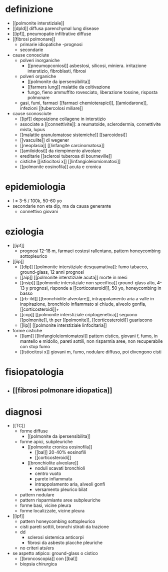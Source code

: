 # definizione
- [[polmonite interstiziale]]
- [[dpld]] diffusa parenchymal lung disease
- [[ipf]], pneumopatie infiltrative diffuse
- [[fibrosi polmonare]]
	- primarie idiopatiche -prognosi
	- secondarie
- cause conosciute
	- polveri inorganiche
		- [[pneumopconiosi]] asbestosi, silicosi, miniera. irritazione interstizio, fibroblasti, fibrosi
	- polveri organiche
		- [[polmonite da ipersensibilita]]
		- [[farmers lung]] malattie da coltivazione
		- fungo, fieno ammuffito rovesciato, liberazione tossine, risposta polmonare
	- gasi, fumi, farmaci [[farmaci chemioterapici]], [[amiodarone]], infezioni [[tubercolosi miliare]]
- cause sconosciute
	- [[ipf]] deposizione collagene in interstizio
	- associate a [[connettivite]]: a reumatoide, sclerodermia, connettivite mista, lupus
	- [[malattie granulomatose sistemiche]] [[sarcoidosi]]
	- [[vasculite]] di wegener
	- [[neoplasia]] [[linfangite carcinomatosa]]
	- [[amiloidosi]] da riempimento alveolare
	- ereditarie [[sclerosi tuberosa di bourneville]]
	- cistiche [[istiocitosi x]] [[linfangioleiomiomatosi]]
	- [[polmonite eosinofila]] acuta e cronica

# epidemiologia
- I = 3-5 / 100k, 50-60 yo
- secondarie non eta dip, ma da causa generante
	- connettivo giovani

# eziologia
- [[ipf]]
	- prognosi 12-18 m, farmaci costosi rallentano, pattern honeycombing sottopleurico
- [[iip]]
	- [[dip]] [[polmonite interstiziale desquamativa]]: fumo tabacco, ground-glass, 12 anni prognosi
	- [[aip]] [[polmonite interstiziale acuta]] morte in mesi
	- [[nsip]] [[polmonite interstiziale non specifica]] ground-glass alto, 4-13 y prognosi, risponde a [[corticosteroidi]], 50 yo, honeycombing in basso
	- [[rb-ild]] [[bronchiolite alveolare]], intrappolamento aria a valle in inspirazione, bronchiolo infiammato si chiude, alveolo gonfia, [[corticosteroidi]]+
	- [[cop]] [[polmonite interstiziale criptogenetica]] seguono [[polmonite]], th per [[polmonite]], [[corticosteroidi]] guariscono
	- [[lip]] [[polmonite interstiziale linfocitaria]]
- forme cistiche
	- [[lam]] [[linfangioleiomiomatosi]] pattern cistico, giovani f, fumo, in mantello e midollo, pareti sottili, non risparmia aree, non recuperabile con stop fumo
	- [[istiocitosi x]] giovani m, fumo, nodulare diffuso, poi divengono cisti

# fisiopatologia
- ## [[fibrosi polmonare idiopatica]]

# diagnosi
- [[TC]]
	- forme diffuse
		- [[polmonite da ipersensibilita]]
	- forme apici, subpleuriche
		- [[polmonite cronica eosinofila]]
			- [[bal]] 20-40% eosinofili
			- [[corticosteroidi]]
		- [[bronchiolite alveolare]]
			- noduli scavati bronchioli
			- centro vuoto
			- parete infiammata
			- intrappolamento aria, alveoli gonfi
			- versamento pleurico bilat
	- pattern nodulare
	- pattern risparmiante aree subpleuriche
	- forme basi, vicine pleura
	- forme localizzate, vicine pleura
- [[ipf]]
	- pattern honeycombing sottopleurico
	- cisti pareti sottili, bronchi stirati da trazione
	- dd
		- sclerosi sistemica anticorpi
		- fibrosi da asbesto placche pleuriche
	- no criteri ats/ers
- se aspetto atipico: ground-glass o cistico
	- [[broncoscopia]] con [[bal]]
	- biopsia chirurgica